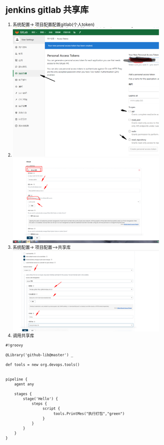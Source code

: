 # jenkins gitlab 共享库


1. 系统配置-> 项目配置配置gitlab(个人token)
2. ![img_12.png](img_12.png)
![img_11.png](img_11.png)
3. 系统配置-> 项目配置-->共享库
![img_10.png](img_10.png)
4. 调用共享库
````
#!groovy

@Library('github-lib@master') _
 
def tools = new org.devops.tools()
 

pipeline {
    agent any

    stages {
        stage('Hello') {
            steps {
                 script {
                      tools.PrintMes("执行打包","green")
                 }
            }
        }
    }
}



````
